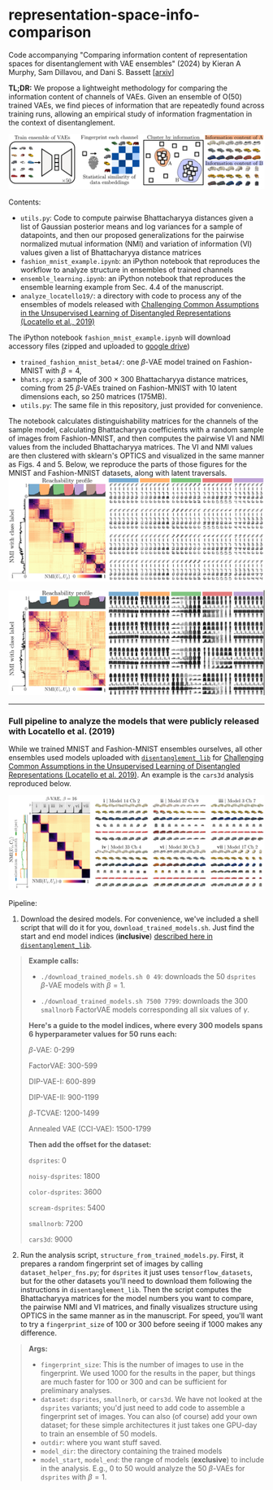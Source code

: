 # representation-space-info-comparison
Code accompanying "Comparing information content of representation spaces for disentanglement with VAE ensembles" (2024) 
by Kieran A Murphy, Sam Dillavou, and Dani S. Bassett [[arxiv](https://arxiv.org/abs/2405.21042)]

**TL;DR:** We propose a lightweight methodology for comparing the information content of channels of VAEs.  Given an ensemble of O(50) trained VAEs, we find pieces of information that are repeatedly found across training runs, allowing an empirical study of information fragmentation in the context of disentanglement.

![Figure from the manuscript that gives a high level overview of the proposed method.](/images/high_level.png)

Contents:
- `utils.py`: Code to compute pairwise Bhattacharyya distances given a list of Gaussian posterior means and log variances for a sample of datapoints, and then our proposed generalizations for the pairwise normalized mutual information (NMI) and variation of information (VI) values given a list of Bhattacharyya distance matrices
- `fashion_mnist_example.ipynb`: an iPython notebook that reproduces the workflow to analyze structure in ensembles of trained channels
- `ensemble_learning.ipynb`: an iPython notebook that reproduces the ensemble learning example from Sec. 4.4 of the manuscript.
- `analyze_locatello19/`: a directory with code to process any of the ensembles of models released with [Challenging Common Assumptions in the Unsupervised Learning of
Disentangled Representations (Locatello et al., 2019)](https://proceedings.mlr.press/v97/locatello19a/locatello19a.pdf)

The iPython notebook `fashion_mnist_example.ipynb` will download accessory files (zipped and uploaded to [google drive](https://drive.google.com/file/d/1LU5Lcf-wPR9UnOfWNVyXuZRxDQeOzXzX/view?usp=drive_link))
- `trained_fashion_mnist_beta4/`: one $\beta$-VAE model trained on Fashion-MNIST with $\beta=4$,
- `bhats.npy`: a sample of 300 $\times$ 300 Bhattacharyya distance matrices, coming from 25 $\beta$-VAEs trained on Fashion-MNIST with 10 latent dimensions each, so 250 matrices (175MB).
- `utils.py`: The same file in this repository, just provided for convenience.
  
The notebook calculates distinguishability matrices for the channels of the sample model, calculating Bhattacharyya coefficients with a random sample of images from Fashion-MNIST, and then computes the pairwise VI and NMI values from the included Bhattacharyya matrices.
The VI and NMI values are then clustered with sklearn's OPTICS and visualized in the same manner as Figs. 4 and 5.  Below, we reproduce the parts of those figures for the MNIST and Fashion-MNIST datasets, along with latent traversals.
![Figure from the manuscript showing structure found in an ensemble of beta VAEs trained on the MNIST dataset.  A block diagonal matrix of the similarities between channels indicates that there are channels repeatedly found throughout the ensemble. Latent traversals from each hot spot visualize the information content.](/images/mnist.png)

![Figure from the manuscript showing structure found in an ensemble of beta VAEs trained on the Fashion MNIST dataset.  A block diagonal matrix of the similarities between channels indicates that there are channels repeatedly found throughout the ensemble. Latent traversals from each hot spot visualize the information content.](/images/fashion_mnist.png)

---
### Full pipeline to analyze the models that were publicly released with Locatello et al. (2019)

While we trained MNIST and Fashion-MNIST ensembles ourselves, all other ensembles used models uploaded with [`disentanglement_lib`](https://github.com/google-research/disentanglement_lib/tree/master) for [Challenging Common Assumptions in the Unsupervised Learning of Disentangled Representations (Locatello et al. 2019)](https://proceedings.mlr.press/v97/locatello19a.html).  An example is the `cars3d` analysis reproduced below.

![Figure from the manuscript showing structure found in an ensemble of beta VAEs trained on the cars3d dataset.  A block diagonal matrix of the similarities between channels indicates that there are channels repeatedly found throughout the ensemble. Latent traversals from each hot spot visualize the information content.](/images/cars3d.png)

Pipeline:
1. Download the desired models.  For convenience, we've included a shell script that will do it for you, `download_trained_models.sh`.
Just find the start and end model indices (**inclusive**)
[described here in `disentanglement_lib`](https://github.com/google-research/disentanglement_lib/tree/master?tab=readme-ov-file#pretrained-disentanglement_lib-modules).

> **Example calls:**
>
> - `./download_trained_models.sh 0 49`: downloads the 50 `dsprites` $\beta$-VAE models with $\beta=1$.
>
> - `./download_trained_models.sh 7500 7799`: downloads the 300 `smallnorb` FactorVAE models corresponding all six values of $\gamma$.
>
> **Here's a guide to the model indices, where every 300 models spans 6 hyperparameter values for 50 runs each:**
>
> $\beta$-VAE: 0-299
>
> FactorVAE: 300-599
>
> DIP-VAE-I: 600-899
>
> DIP-VAE-II: 900-1199
>
> $\beta$-TCVAE: 1200-1499
>
> Annealed VAE (CCI-VAE): 1500-1799
>
> **Then add the offset for the dataset:**
>
> `dsprites`: 0
>
> `noisy-dsprites`: 1800
>
> `color-dsprites`: 3600
>
> `scream-dsprites`: 5400
>
> `smallnorb`: 7200
>
> `cars3d`: 9000

2. Run the analysis script, `structure_from_trained_models.py`.  First, it prepares a random fingerprint set of images by calling `dataset_helper_fns.py`; for `dsprites` it just uses `tensorflow_datasets`, but for the other datasets you'll need to download them following the instructions in `disentanglement_lib`.
Then the script computes the Bhattacharyya matrices for the model numbers you want to compare, the pairwise NMI and VI matrices, and finally visualizes structure using OPTICS in the same manner as in the manuscript.  For speed, you'll want to try a `fingerprint_size` of 100 or 300 before seeing if 1000 makes any difference.

>**Args:**
>- `fingerprint_size`: This is the number of images to use in the fingerprint.  We used 1000 for the results in the paper, but things are much faster for 100 or 300 and can be sufficient for preliminary analyses.
>- `dataset`: `dsprites`, `smallnorb`, or `cars3d`.  We have not looked at the `dsprites` variants; you'd just need to add code to assemble a fingerprint set of images.
>You can also (of course) add your own dataset; for these simple architectures it just takes one GPU-day to train an ensemble of 50 models.
>- `outdir`: where you want stuff saved.
>- `model_dir`: the directory containing the trained models
>- `model_start`, `model_end`: the range of models (**exclusive**) to include in the analysis.  E.g., 0 to 50 would analyze the 50 $\beta$-VAEs for `dsprites` with $\beta=1$.

    

